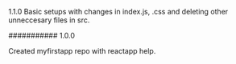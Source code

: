 1.1.0
Basic setups with changes in 
index.js, .css and deleting other unneccesary files in src.

###########
1.0.0

Created myfirstapp repo with reactapp help.